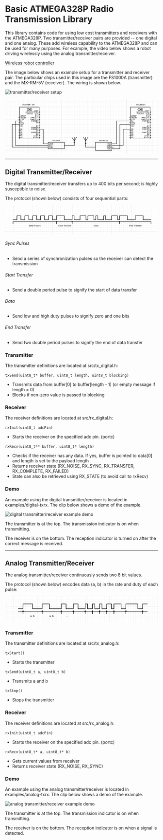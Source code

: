 # Basic ATMEGA328P Radio Transmission Library

This library contains code for using low cost transmitters and receivers with the ATMEGA328P. Two transmitter/receiver pairs are provided -- one digital and one analog. These add wireless capability to the ATMEGA328P and can be used for many purposes. For example, the video below shows a robot driving wirelessly using the analog transmitter/receiver.

[Wireless robot controller]()

The image below shows an example setup for a transmitter and receiver pair. The particular chips used in this image are the FS1000A (transmitter) and the MX-RM-5V (receiver). The wiring is shown below.

![transmitter/receiver setup](img/setup.jpg)

![wiring diagram](img/wiring-diagram.png)

---

## Digital Transmitter/Receiver

The digital transmitter/receiver transfers up to 400 bits per second; is highly susceptible to noise.

The protocol (shown below) consists of four sequential parts:

![digital protocol](img/digital-protocol.png)

###### Sync Pulses
  - Send a series of synchronization pulses so the receiver can detect the transmission
###### Start Transfer
  - Send a double period pulse to signify the start of data transfer
###### Data
  - Send low and high duty pulses to signify zero and one bits
###### End Transfer
  - Send two double period pulses to signify the end of data transfer

### Transmitter

The transmitter definitions are located at src/tx_digital.h:

`txSend(uint8_t* buffer, uint8_t length, uint8_t blocking)`

- Transmits data from buffer[0] to buffer[length - 1] (or empty message if length = 0)
- Blocks if non-zero value is passed to blocking

### Receiver

The receiver definitions are located at src/rx_digital.h:

`rxInit(uint8_t adcPin)`

- Starts the receiver on the specified adc pin. (portc)

`rxRecv(uint8_t** buffer, uint8_t* length)`

- Checks if the receiver has any data. If yes, buffer is pointed to data[0] and length is set to the payload length
- Returns receiver state (RX_NOISE, RX_SYNC, RX_TRANSFER, RX_COMPLETE, RX_FAILED)
- State can also be retrieved using RX_STATE (to avoid call to rxRecv)

### Demo

An example using the digital transmitter/receiver is located in examples/digital-txrx. The clip below shows a demo of the example.

![digital transmitter/receiver example demo](img/digital_txrx.gif)

The transmitter is at the top. The transmission indicator is on when transmitting.

The receiver is on the bottom. The reception indicator is turned on after the correct message is received.

---

## Analog Transmitter/Receiver

The analog transmitter/receiver continuously sends two 8 bit values.

The protocol (shown below) encodes data (a, b) in the rate and duty of each pulse:

![analog protocol](img/analog-protocol.png)

### Transmitter

The transmitter definitions are located at src/tx_analog.h:

`txStart()`

- Starts the transmitter

`txSend(uint8_t a, uint8_t b)`

- Transmits a and b

`txStop()`

- Stops the transmitter

### Receiver

The receiver definitions are located at src/rx_analog.h:

`rxInit(uint8_t adcPin)`

- Starts the receiver on the specified adc pin. (portc)

`rxRecv(uint8_t* a, uint8_t* b)`

- Gets current values from receiver
- Returns receiver state (RX_NOISE, RX_SYNC)

### Demo

An example using the analog transmitter/receiver is located in examples/analog-txrx. The clip below shows a demo of the example.

![analog transmitter/receiver example demo](img/analog_txrx.gif)

The transmitter is at the top. The transmission indicator is on when transmitting.

The receiver is on the bottom. The reception indicator is on when a signal is detected.

